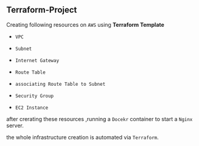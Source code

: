 
## Terraform-Project

Creating following resources on `AWS` using **Terraform Template**

- `VPC`

- `Subnet`

- `Internet Gateway`

- `Route Table`

- `associating Route Table to Subnet`

- `Security Group`

- `EC2 Instance`

after crerating these resources ,running a `Docekr` container to start a `Nginx` server.

the whole infrastructure creation is automated via `Terraform`.

